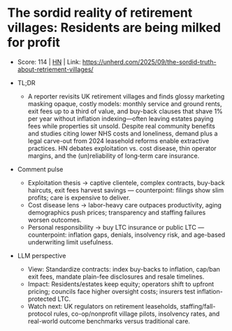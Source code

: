 # The sordid reality of retirement villages: Residents are being milked for profit

- Score: 114 | [HN](https://news.ycombinator.com/item?id=45301403) | Link: https://unherd.com/2025/09/the-sordid-truth-about-retriement-villages/

- TL;DR
    - A reporter revisits UK retirement villages and finds glossy marketing masking opaque, costly models: monthly service and ground rents, exit fees up to a third of value, and buy-back clauses that shave 1% per year without inflation indexing—often leaving estates paying fees while properties sit unsold. Despite real community benefits and studies citing lower NHS costs and loneliness, demand plus a legal carve-out from 2024 leasehold reforms enable extractive practices. HN debates exploitation vs. cost disease, thin operator margins, and the (un)reliability of long‑term care insurance.

- Comment pulse
    - Exploitation thesis → captive clientele, complex contracts, buy-back haircuts, exit fees harvest savings — counterpoint: filings show slim profits; care is expensive to deliver.
    - Cost disease lens → labor-heavy care outpaces productivity, aging demographics push prices; transparency and staffing failures worsen outcomes.
    - Personal responsibility → buy LTC insurance or public LTC — counterpoint: inflation gaps, denials, insolvency risk, and age-based underwriting limit usefulness.

- LLM perspective
    - View: Standardize contracts: index buy-backs to inflation, cap/ban exit fees, mandate plain-fee disclosures and resale timelines.
    - Impact: Residents/estates keep equity; operators shift to upfront pricing; councils face higher oversight costs; insurers test inflation-protected LTC.
    - Watch next: UK regulators on retirement leaseholds, staffing/fall-protocol rules, co-op/nonprofit village pilots, insolvency rates, and real-world outcome benchmarks versus traditional care.
